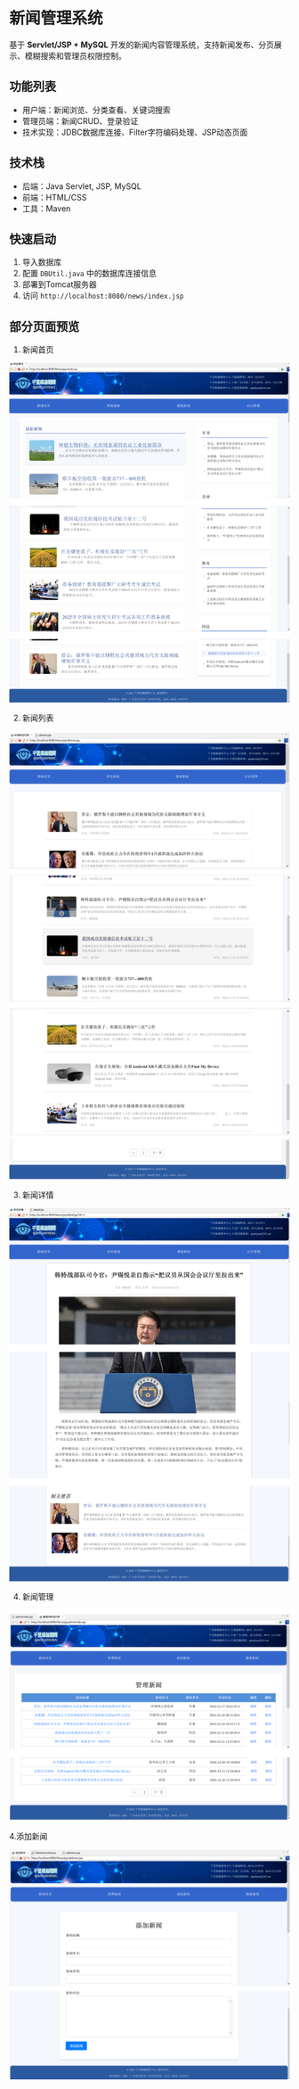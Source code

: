 # 新闻管理系统

基于 **Servlet/JSP + MySQL** 开发的新闻内容管理系统，支持新闻发布、分页展示、模糊搜索和管理员权限控制。

## 功能列表
- 用户端：新闻浏览、分类查看、关键词搜索
- 管理员端：新闻CRUD、登录验证
- 技术实现：JDBC数据库连接、Filter字符编码处理、JSP动态页面

## 技术栈
- 后端：Java Servlet, JSP, MySQL
- 前端：HTML/CSS
- 工具：Maven

## 快速启动
1. 导入数据库
2. 配置 `DBUtil.java` 中的数据库连接信息  
3. 部署到Tomcat服务器  
4. 访问 `http://localhost:8080/news/index.jsp`

## 部分页面预览
1. 新闻首页
   
![网站截图](./News/src/main/webapp/images/首页.png)

2. 新闻列表
   
![网站截图](./News/src/main/webapp/images/新闻列表.png)

3. 新闻详情

![网站截图](./News/src/main/webapp/images/新闻详情.png)

4. 新闻管理

![网站截图](./News/src/main/webapp/images/新闻管理.png)

4.添加新闻

![网站截图](./News/src/main/webapp/images/添加新闻.png)
